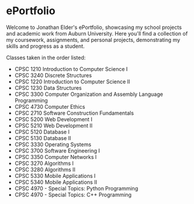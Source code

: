 # ePortfolio
Welcome to Jonathan Elder's ePortfolio, showcasing my school projects and academic work from Auburn University. Here you'll find a collection of my coursework, assignments, and personal projects, demonstrating my skills and progress as a student.

Classes taken in the order listed:

- CPSC 1210 Introduction to Computer Science I
- CPSC 3240 Discrete Structures
- CPSC 1220 Introduction to Computer Science II
- CPSC 1230 Data Structures
- CPSC 3300 Computer Organization and Assembly Language Programming
- CPSC 4730 Computer Ethics
- CPSC 2710 Software Construction Fundamentals
- CPSC 5200 Web Development I
- CPSC 5210 Web Development II
- CPSC 5120 Database I
- CPSC 5130 Database II
- CPSC 3330 Operating Systems
- CPSC 3700 Software Engineering I
- CPSC 3350 Computer Networks I
- CPSC 3270 Algorithms I
- CPSC 3280 Algorithms II
- CPSC 5330 Mobile Applications I
- CPSC 5340 Mobile Applications II
- CPSC 4970 - Special Topics: Python Programming
- CPSC 4970 - Special Topics: C++ Programming
